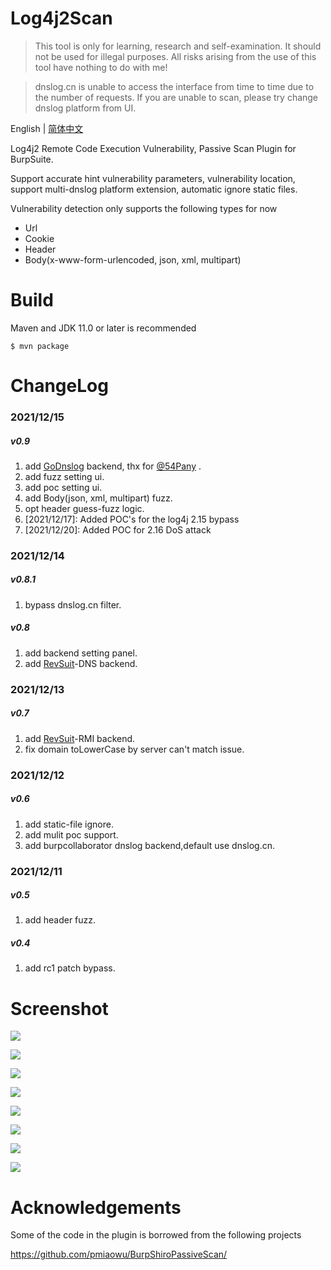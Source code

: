 # Log4j2Scan

> This tool is only for learning, research and self-examination. It should not be used for illegal purposes. All risks arising from the use of this tool have nothing to do with me!

> dnslog.cn is unable to access the interface from time to time due to the number of requests. If you are unable to scan, please try change dnslog platform from UI.

English | [简体中文](./README-zh_CN.md)

Log4j2 Remote Code Execution Vulnerability, Passive Scan Plugin for BurpSuite.

Support accurate hint vulnerability parameters, vulnerability location, support multi-dnslog platform extension, automatic ignore static files.

Vulnerability detection only supports the following types for now
- Url
- Cookie
- Header
- Body(x-www-form-urlencoded, json, xml, multipart)


# Build
Maven and JDK 11.0 or later is recommended
```
$ mvn package
```

# ChangeLog
### 2021/12/15
##### v0.9
1. add [GoDnslog](https://github.com/chennqqi/godnslog) backend, thx for [@54Pany](https://github.com/54Pany) .
2. add fuzz setting ui.
3. add poc setting ui.
4. add Body(json, xml, multipart) fuzz.
5. opt header guess-fuzz logic.
6. [2021/12/17]: Added POC's for the log4j 2.15 bypass
7. [2021/12/20]: Added POC for 2.16 DoS attack
### 2021/12/14
##### v0.8.1
1. bypass dnslog.cn filter.
##### v0.8
1. add backend setting panel.
2. add [RevSuit](https://github.com/Li4n0/revsuit/)-DNS backend.
### 2021/12/13
##### v0.7
1. add [RevSuit](https://github.com/Li4n0/revsuit/)-RMI backend.
2. fix domain toLowerCase by server can't match issue.
### 2021/12/12
##### v0.6
1. add static-file ignore.
2. add mulit poc support.
3. add burpcollaborator dnslog backend,default use dnslog.cn.
### 2021/12/11
##### v0.5
1. add header fuzz.
##### v0.4
1. add rc1 patch bypass.

# Screenshot

![](screenshots/backends.png)

![](screenshots/ceye_backend.png)

![](screenshots/revsuit_rmi_backend.png)

![](screenshots/revsuit_dns_backend.png)

![](screenshots/godnslog_backend.png)

![](screenshots/poc_setting.png)

![](screenshots/fuzz_setting.png)

![](screenshots/detected.png)


# Acknowledgements
Some of the code in the plugin is borrowed from the following projects

https://github.com/pmiaowu/BurpShiroPassiveScan/
